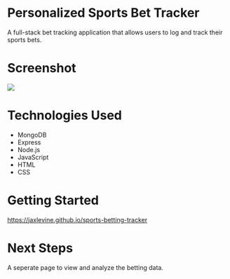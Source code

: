 # Personalized Sports Bet Tracker
A full-stack bet tracking application that allows users to log and track their sports bets.
# Screenshot

<img src="Screenshot 2024-03-20 at 4.28.29 PM.png">

# Technologies Used

- MongoDB
- Express
- Node.js
- JavaScript
- HTML
- CSS


# Getting Started

https://jaxlevine.github.io/sports-betting-tracker


# Next Steps

A seperate page to view and analyze the betting data.